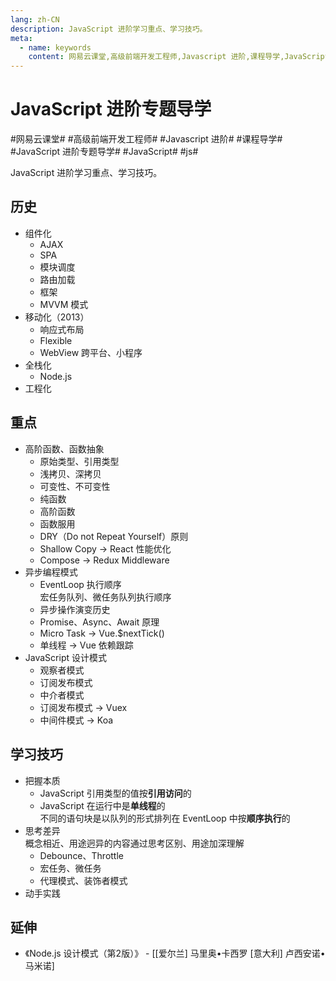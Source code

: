 ```yaml
---
lang: zh-CN
description: JavaScript 进阶学习重点、学习技巧。
meta:
  - name: keywords
    content: 网易云课堂,高级前端开发工程师,Javascript 进阶,课程导学,JavaScript 进阶专题导学,JavaScript,js
---
```


# JavaScript 进阶专题导学

\#网易云课堂#
\#高级前端开发工程师#
\#Javascript 进阶#
\#课程导学#
\#JavaScript 进阶专题导学#
\#JavaScript#
\#js#

JavaScript 进阶学习重点、学习技巧。

## 历史

* 组件化
  * AJAX
  * SPA
  * 模块调度
  * 路由加载
  * 框架
  * MVVM 模式
* 移动化（2013）
  * 响应式布局
  * Flexible
  * WebView 跨平台、小程序
* 全栈化
  * Node.js
* 工程化

## 重点

* 高阶函数、函数抽象
  * 原始类型、引用类型
  * 浅拷贝、深拷贝
  * 可变性、不可变性
  * 纯函数
  * 高阶函数
  * 函数服用
  * DRY（Do not Repeat Yourself）原则
  * Shallow Copy -> React 性能优化
  * Compose -> Redux Middleware
* 异步编程模式
  * EventLoop 执行顺序  
    宏任务队列、微任务队列执行顺序
  * 异步操作演变历史
  * Promise、Async、Await 原理
  * Micro Task -> Vue.$nextTick()
  * 单线程 -> Vue 依赖跟踪
* JavaScript 设计模式
  * 观察者模式
  * 订阅发布模式
  * 中介者模式
  * 订阅发布模式 -> Vuex
  * 中间件模式 -> Koa

## 学习技巧

* 把握本质
  * JavaScript 引用类型的值按**引用访问**的
  * JavaScript 在运行中是**单线程**的  
    不同的语句块是以队列的形式排列在 EventLoop 中按**顺序执行**的
* 思考差异  
  概念相近、用途迥异的内容通过思考区别、用途加深理解
  * Debounce、Throttle
  * 宏任务、微任务
  * 代理模式、装饰者模式
* 动手实践

## 延伸

* 《Node.js 设计模式（第2版）》 - [[爱尔兰] 马里奥•卡西罗 [意大利] 卢西安诺•马米诺]
